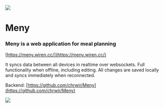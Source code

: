 ![](https://meny.wiren.cc/img/icons/apple-touch-icon-180x180.png)

# Meny

### Meny is a web application for meal planning

[https://meny.wiren.cc/](https://meny.wiren.cc/)

It syncs data between all devices in realtime over websockets. Full functionality when offline, including editing. All changes are saved locally and syncs immediately when reconnected.

Backend: [https://github.com/chrwir/Meny](https://github.com/chrwir/Meny)

![](https://meny.wiren.cc/screenshots.jpg)

